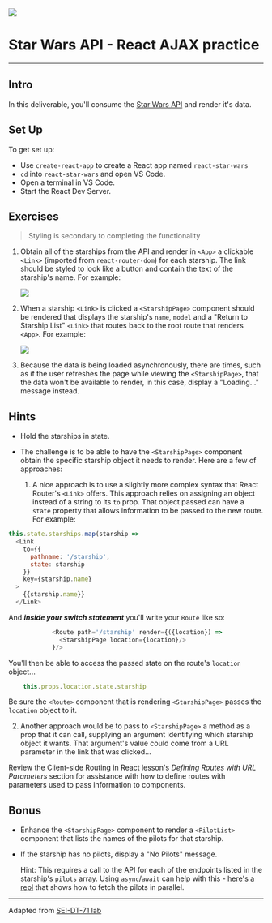 <img src="https://i.imgur.com/go18uJE.jpg">

# Star Wars API - React AJAX practice

---

## Intro

In this deliverable, you'll consume the [Star Wars API](https://swapi.dev/) and render it's data.

## Set Up

To get set up:

- Use `create-react-app` to create a React app named `react-star-wars`
- `cd` into `react-star-wars` and open VS Code.
- Open a terminal in VS Code.
- Start the React Dev Server.

## Exercises

> Styling is secondary to completing the functionality

1. Obtain all of the starships from the API and render in `<App>` a clickable `<Link>` (imported from `react-router-dom`) for each starship. The link should be styled to look like a button and contain the text of the starship's name.  For example:

	<img src="https://i.imgur.com/VERV0nk.png">

2. When a starship `<Link>` is clicked a `<StarshipPage>` component should be rendered that displays the starship's `name`, `model` and a "Return to Starship List" `<Link>` that routes back to the root route that renders `<App>`. For example:

	<img src="https://i.imgur.com/IjRwsHk.png">

5. Because the data is being loaded asynchronously, there are times, such as if the user refreshes the page while viewing the `<StarshipPage>`, that the data won't be available to render, in this case, display a "Loading..." message instead.

## Hints

- Hold the starships in state.

- The challenge is to be able to have the `<StarshipPage>` component obtain the specific starship object it needs to render. Here are a few of approaches:

	1. A nice approach is to use a slightly more complex syntax that React Router's `<Link>` offers.  This approach relies on assigning an object instead of a string to its `to` prop.  That object passed can have a `state` property that allows information to be passed to the new route. For example:
	
```js
this.state.starships.map(starship =>
  <Link
    to={{
      pathname: '/starship',
      state: starship
    }}
    key={starship.name}
  >
    {{starship.name}}
  </Link>
```

And ***inside your switch statement*** you'll write your `Route` like so:
```js
            <Route path='/starship' render={({location}) => 
              <StarshipPage location={location}/>
            }/>
```

You'll then be able to access the passed state on the route's `location` object...
		
```js
	this.props.location.state.starship
```

Be sure the `<Route>` component that is rendering `<StarshipPage>` passes the `location` object to it.

2. Another approach would be to pass to `<StarshipPage>` a method as a prop that it can call, supplying an argument identifying which starship object it wants. That argument's value could come from a URL parameter in the link that was clicked...

Review the Client-side Routing in React lesson's _Defining Routes with URL Parameters_ section for assistance with how to define routes with parameters used to pass information to components.


## Bonus

- Enhance the `<StarshipPage>` component to render a `<PilotList>` component that lists the names of the pilots for that starship.

- If the starship has no pilots, display a "No Pilots" message.

	Hint: This requires a call to the API for each of the endpoints listed in the starship's `pilots` array. Using `async`/`await` can help with this - [here's a repl](https://repl.it/@jim_clark/Multiple-AJAX-Calls) that shows how to fetch the pilots in parallel.

---

Adapted from [SEI-DT-71 lab](https://git.generalassemb.ly/SEI/dt-71/blob/master/units/4_mern_stack/w11/d3/03-react-ajax-lab/react-ajax-lab.md)
